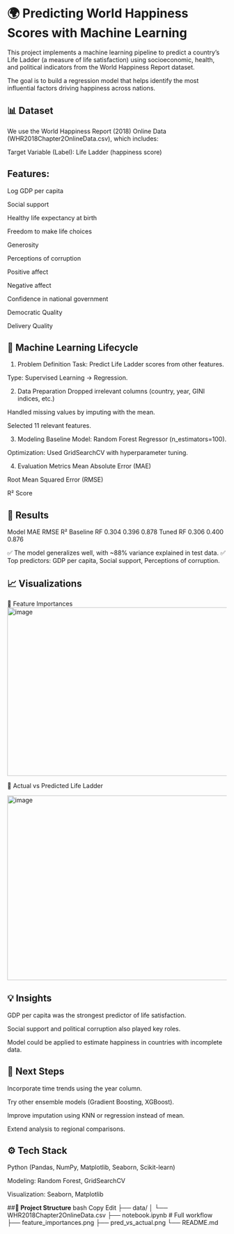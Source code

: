 <h1>🌍 Predicting World Happiness Scores with Machine Learning</h1>

This project implements a machine learning pipeline to predict a country’s Life Ladder (a measure of life satisfaction) using socioeconomic, health, and political indicators from the World Happiness Report dataset.

The goal is to build a regression model that helps identify the most influential factors driving happiness across nations.

## **📊 Dataset**
We use the World Happiness Report (2018) Online Data (WHR2018Chapter2OnlineData.csv), which includes:

Target Variable (Label): Life Ladder (happiness score)

## **Features:**

Log GDP per capita

Social support

Healthy life expectancy at birth

Freedom to make life choices

Generosity

Perceptions of corruption

Positive affect

Negative affect

Confidence in national government

Democratic Quality

Delivery Quality

## **🧪 Machine Learning Lifecycle**
1. Problem Definition
Task: Predict Life Ladder scores from other features.

Type: Supervised Learning → Regression.

2. Data Preparation
Dropped irrelevant columns (country, year, GINI indices, etc.)

Handled missing values by imputing with the mean.

Selected 11 relevant features.

3. Modeling
Baseline Model: Random Forest Regressor (n_estimators=100).

Optimization: Used GridSearchCV with hyperparameter tuning.

4. Evaluation Metrics
Mean Absolute Error (MAE)

Root Mean Squared Error (RMSE)

R² Score

## **🚀 Results**
Model	MAE	RMSE	R²
Baseline RF	0.304	0.396	0.878
Tuned RF	0.306	0.400	0.876

✅ The model generalizes well, with ~88% variance explained in test data.
✅ Top predictors: GDP per capita, Social support, Perceptions of corruption.

## **📈 Visualizations**
🔹 Feature Importances
<img width="755" height="387" alt="image" src="https://github.com/user-attachments/assets/57deec76-5f51-4653-8421-f6c20590aaf3" />

🔹 Actual vs Predicted Life Ladder

<img width="568" height="424" alt="image" src="https://github.com/user-attachments/assets/68b97687-a57c-4897-9ff8-209d8b5be792" />

## **💡 Insights**
GDP per capita was the strongest predictor of life satisfaction.

Social support and political corruption also played key roles.

Model could be applied to estimate happiness in countries with incomplete data.

## **🔧 Next Steps**
Incorporate time trends using the year column.

Try other ensemble models (Gradient Boosting, XGBoost).

Improve imputation using KNN or regression instead of mean.

Extend analysis to regional comparisons.

## **⚙️ Tech Stack**
Python (Pandas, NumPy, Matplotlib, Seaborn, Scikit-learn)

Modeling: Random Forest, GridSearchCV

Visualization: Seaborn, Matplotlib

##**📂 Project Structure**
bash
Copy
Edit
├── data/
│   └── WHR2018Chapter2OnlineData.csv
├── notebook.ipynb   # Full workflow
├── feature_importances.png
├── pred_vs_actual.png
└── README.md
